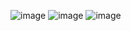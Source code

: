 ![image](https://github.com/user-attachments/assets/0801f36a-aace-4fea-b2c8-89d64f2f4b97)
![image](https://github.com/user-attachments/assets/8b4e6ac7-53b6-474a-ac6d-96755321201f)
![image](https://github.com/user-attachments/assets/c29ecfdd-42fc-4994-8788-9753111ea0e0)
